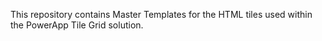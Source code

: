 This repository contains Master Templates for the HTML tiles used within the PowerApp Tile Grid solution.

